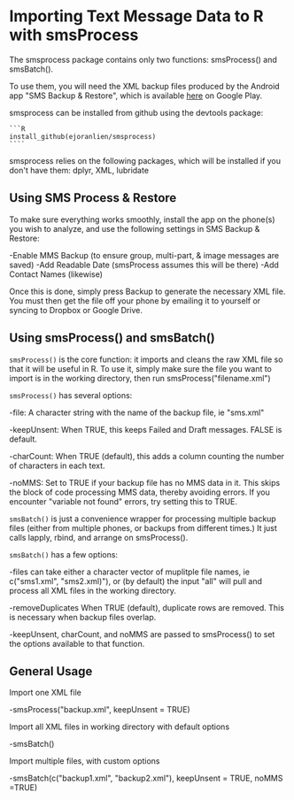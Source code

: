 <!-- README.md is generated from README.Rmd. Please edit that file -->
Importing Text Message Data to R with smsProcess
================================================

The smsprocess package contains only two functions: smsProcess() and smsBatch().

To use them, you will need the XML backup files produced by the Android app "SMS Backup & Restore", which is available [here](https://play.google.com/store/apps/details?id=com.riteshsahu.SMSBackupRestore) on Google Play.

smsprocess can be installed from github using the devtools package:

    ```R
    install_github(ejoranlien/smsprocess)
    ````

smsprocess relies on the following packages, which will be installed if you don't have them: dplyr, XML, lubridate

Using SMS Process & Restore
---------------------------

To make sure everything works smoothly, install the app on the phone(s) you wish to analyze, and use the following settings in SMS Backup & Restore:

-Enable MMS Backup (to ensure group, multi-part, & image messages are saved) -Add Readable Date (smsProcess assumes this will be there) -Add Contact Names (likewise)

Once this is done, simply press Backup to generate the necessary XML file. You must then get the file off your phone by emailing it to yourself or syncing to Dropbox or Google Drive.

Using smsProcess() and smsBatch()
---------------------------------

`smsProcess()` is the core function: it imports and cleans the raw XML file so that it will be useful in R. To use it, simply make sure the file you want to import is in the working directory, then run smsProcess("filename.xml")

`smsProcess()` has several options:

-file: A character string with the name of the backup file, ie "sms.xml"

-keepUnsent: When TRUE, this keeps Failed and Draft messages. FALSE is default.

-charCount: When TRUE (default), this adds a column counting the number of characters in each text.

-noMMS: Set to TRUE if your backup file has no MMS data in it. This skips the block of code processing MMS data, thereby avoiding errors. If you encounter "variable not found" errors, try setting this to TRUE.

`smsBatch()` is just a convenience wrapper for processing multiple backup files (either from multiple phones, or backups from different times.) It just calls lapply, rbind, and arrange on smsProcess().

`smsBatch()` has a few options:

-files can take either a character vector of muplitple file names, ie c("sms1.xml", "sms2.xml)"), or (by default) the input "all" will pull and process all XML files in the working directory.

-removeDuplicates When TRUE (default), duplicate rows are removed. This is necessary when backup files overlap.

-keepUnsent, charCount, and noMMS are passed to smsProcess() to set the options available to that function.

General Usage
-------------

Import one XML file

-smsProcess("backup.xml", keepUnsent = TRUE)

Import all XML files in working directory with default options

-smsBatch()

Import multiple files, with custom options

-smsBatch(c("backup1.xml", "backup2.xml"), keepUnsent = TRUE, noMMS =TRUE)
